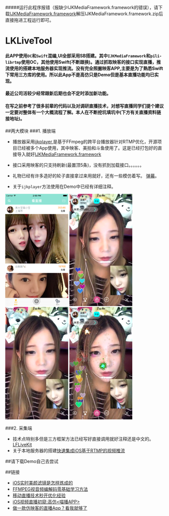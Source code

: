 #####运行此程序报错（报缺少IJKMediaFramework.framework的错误），请下载[IJKMediaFramework.framework](https://pan.baidu.com/s/1eSLRmme)解压IJKMediaFramework.framework.zip后直接拖进工程运行即可。
# LKLiveTool
#### 此APP使用`OC`和`Swift`混编,UI全部采用SB搭建。其中`IJKMediaFramework`和`pili-librtmp`使用OC，其他使用Swift(不断跟换)。通过抓取映客的接口实现直播，推流使用的搭建本地服务器实现推流。没有完全照搬映客APP,主要是为了熟悉Swift下常用三方库的使用。所以此App不是高仿只是Demo但是基本直播功能均已实现。
#### 最近公司活较少经常跟新后期也会不定时添加新功能。
#### 在写之前参考了很多前辈的代码以及对调研直播技术，对想写直播同学们提个建议一定要对整体有一个大概流程了解。本人在不断挖坑填坑中(下方有关直播资料链接地址)。



##两大模块
###1. 播放端
- 播放器采用[ijkplayer](https://github.com/Bilibili/ijkplayer),是基于FFmpeg的跨平台播放器针对RTMP优化，开源项目已经被多个App使用，其中映客、美拍和斗鱼使用了。这是已经打包好的直接导入就好[IJKMediaFramework.framework](https://pan.baidu.com/s/1eSLRmme)
- 接口采用映客的只支持刷新(最置顶5条)，没有抓到加载接口。。。。。。

- 礼物已经有许多造好的轮子直接拿过来用就好，还有一些模仿着写。 [弹幕](https://github.com/unash/BarrageRenderer)。
- 关于`ijkplayer`方法使用在Demo中已经有详细注释。

 <img src="https://github.com/HectorLiuk/LKLiveTool/blob/master/show1.png" width="200">
<img src="https://github.com/HectorLiuk/LKLiveTool/blob/master/show2.png" width="200">
<img src="https://github.com/HectorLiuk/LKLiveTool/blob/master/show3.png" width="200">
<img src="https://github.com/HectorLiuk/LKLiveTool/blob/master/show4.png" width="200"><br/>

###2. 采集端
- 技术点特别多但是三方框架方法已经写好直接调用就好注释还是中文的。[LFLiveKit](https://github.com/LaiFengiOS/LFLiveKit)
- 关于本地服务器的搭建[快速集成iOS基于RTMP的视频推流](http://www.jianshu.com/p/8ea016b2720e)

##请下载Demo自己去尝试



##链接
- [iOS实时美颜滤镜是怎样炼成的](http://www.open-open.com/lib/view/open1463108934371.html)
- [FFMPEG视音频编解码零基础学习方法](http://blog.csdn.net/leixiaohua1020/article/details/15811977/)
- [移动直播技术秒开优化经验](http://weibo.com/ttarticle/p/show?id=2309403969318634263193)
- [iOS视频直播初窥:高仿<喵播APP>](http://www.jianshu.com/p/b8db6c142aad)
- [做一款仿映客的直播App？看我就够了](http://www.jianshu.com/p/5b1341e97757)



